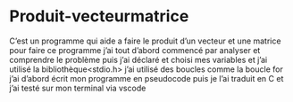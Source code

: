 # Produit-vecteurmatrice
C’est un programme qui aide a faire le produit d’un vecteur et une matrice 
pour faire ce programme j’ai tout d’abord commencé par analyser et comprendre le problème puis j’ai déclaré et choisi mes variables et j’ai utilisé la bibliothèque<stdio.h> j’ai utilisé des boucles comme la boucle for j’ai d’abord écrit mon programme en pseudocode puis je l’ai traduit en C et j’ai testé sur mon terminal via vscode 
